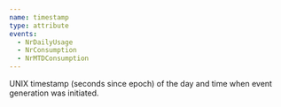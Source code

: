 ```yaml
---
name: timestamp
type: attribute
events:
  - NrDailyUsage
  - NrConsumption
  - NrMTDConsumption
---
```


UNIX timestamp (seconds since epoch) of the day and time when event generation was initiated.